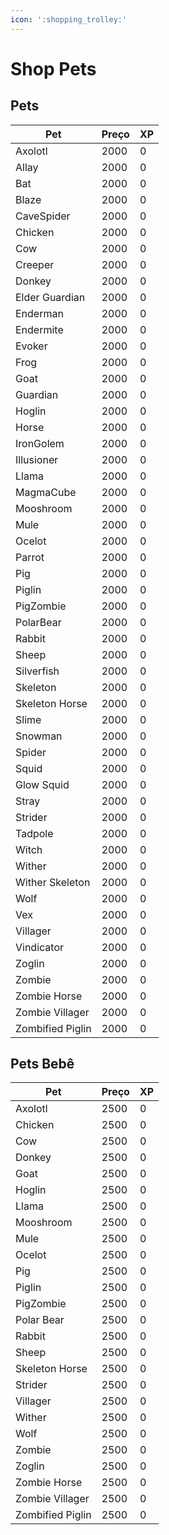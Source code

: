 ```yaml
--- 
icon: ':shopping_trolley:' 
---
```


# Shop Pets

## Pets
Pet | Preço | XP 
--- | --- | --- 
Axolotl | 2000 | 0
Allay | 2000 | 0
Bat | 2000 | 0
Blaze | 2000 | 0
CaveSpider | 2000 | 0
Chicken | 2000 | 0
Cow | 2000 | 0
Creeper | 2000 | 0
Donkey | 2000 | 0
Elder Guardian | 2000 | 0
Enderman | 2000 | 0
Endermite | 2000 | 0
Evoker | 2000 | 0
Frog | 2000 | 0
Goat | 2000 | 0
Guardian | 2000 | 0
Hoglin | 2000 | 0
Horse | 2000 | 0
IronGolem | 2000 | 0
Illusioner | 2000 | 0
Llama | 2000 | 0
MagmaCube | 2000 | 0
Mooshroom | 2000 | 0
Mule | 2000 | 0
Ocelot | 2000 | 0
Parrot | 2000 | 0
Pig | 2000 | 0
Piglin | 2000 | 0
PigZombie | 2000 | 0
PolarBear | 2000 | 0
Rabbit | 2000 | 0
Sheep | 2000 | 0
Silverfish | 2000 | 0
Skeleton | 2000 | 0
Skeleton Horse | 2000 | 0
Slime | 2000 | 0
Snowman | 2000 | 0
Spider | 2000 | 0
Squid | 2000 | 0
Glow Squid | 2000 | 0
Stray | 2000 | 0
Strider | 2000 | 0
Tadpole | 2000 | 0
Witch | 2000 | 0
Wither | 2000 | 0
Wither Skeleton | 2000 | 0
Wolf | 2000 | 0
Vex | 2000 | 0
Villager | 2000 | 0
Vindicator | 2000 | 0
Zoglin | 2000 | 0
Zombie | 2000 | 0
Zombie Horse | 2000 | 0
Zombie Villager | 2000 | 0
Zombified Piglin | 2000 | 0
## Pets Bebê
Pet | Preço | XP 
--- | --- | --- 
Axolotl | 2500 | 0
Chicken | 2500 | 0
Cow | 2500 | 0
Donkey | 2500 | 0
Goat | 2500 | 0
Hoglin | 2500 | 0
Llama | 2500 | 0
Mooshroom | 2500 | 0
Mule | 2500 | 0
Ocelot | 2500 | 0
Pig | 2500 | 0
Piglin | 2500 | 0
PigZombie | 2500 | 0
Polar Bear | 2500 | 0
Rabbit | 2500 | 0
Sheep | 2500 | 0
Skeleton Horse | 2500 | 0
Strider | 2500 | 0
Villager | 2500 | 0
Wither | 2500 | 0
Wolf | 2500 | 0
Zombie | 2500 | 0
Zoglin | 2500 | 0
Zombie Horse | 2500 | 0
Zombie Villager | 2500 | 0
Zombified Piglin | 2500 | 0
